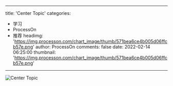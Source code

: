 
---
title: 'Center Topic'
categories: 
 - 学习
 - ProcessOn
 - 推荐
headimg: 'https://img.processon.com/chart_image/thumb/571bea6ce4b005d06ffcb57e.png'
author: ProcessOn
comments: false
date: 2022-02-14 06:25:00
thumbnail: 'https://img.processon.com/chart_image/thumb/571bea6ce4b005d06ffcb57e.png'
---

<div>   
<img class="thumb" alt="Center Topic" src="https://img.processon.com/chart_image/thumb/571bea6ce4b005d06ffcb57e.png" referrerpolicy="no-referrer">
<p></p>  
</div>
            